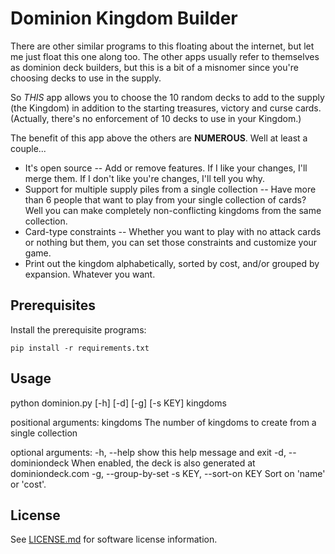 Dominion Kingdom Builder
========================

There are other similar programs to this floating about the internet, but let me just float this one along too.  The other apps usually refer to themselves as dominion deck builders, but this is a bit of a misnomer since you're choosing decks to use in the supply.  

So _THIS_ app allows you to choose the 10 random decks to add to the supply (the Kingdom) in addition to the starting treasures, victory and curse cards.  (Actually, there's no enforcement of 10 decks to use in your Kingdom.)

The benefit of this app above the others are **NUMEROUS**.  Well at least a couple...

 * It's open source -- Add or remove features.  If I like your changes, I'll merge them.  If I don't like you're changes, I'll tell you why.  
 * Support for multiple supply piles from a single collection -- Have more than 6 people that want to play from your single collection of cards?  Well you can make completely non-conflicting kingdoms from the same collection. 
 * Card-type constraints -- Whether you want to play with no attack cards or nothing but them, you can set those constraints and customize your game.
 * Print out the kingdom alphabetically, sorted by cost, and/or grouped by expansion.  Whatever you want.


Prerequisites
-------------

Install the prerequisite programs:

	pip install -r requirements.txt


Usage
-----

python dominion.py [-h] [-d] [-g] [-s KEY] kingdoms

positional arguments:
  kingdoms              The number of kingdoms to create from a single
                        collection

optional arguments:
  -h, --help            show this help message and exit
  -d, --dominiondeck    When enabled, the deck is also generated at
                        dominiondeck.com
  -g, --group-by-set
  -s KEY, --sort-on KEY
                        Sort on 'name' or 'cost'.

License
-------

See [LICENSE.md](LICENSE.md) for software license information.
